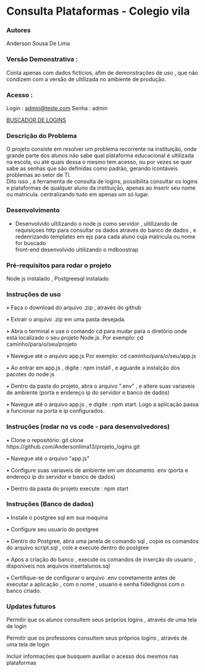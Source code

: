 ### <h1>Consulta Plataformas - Colegio vila</h1>
### Autores
Anderson Sousa De Lima


### Versão Demonstrativa :
Conta apenas com dados ficticios, afim de demonstrações de uso , que não condizem com a versão de ultilizada no ambiente de produção.
### Acesso :
Login : admin@teste.com
Senha : admin

[BUSCADOR DE LOGINS](https://buscadordelogins.vercel.app)


### Descrição do Problema
O projeto consiste em resolver um problema recorrente na instituição, onde grande parte dos alunos não sabe qual plataforma educacional é ultilizada na escola, ou até quais dessa o mesmo tem acesso, ou por vezes
se quer sabe as senhas que são definidas como padrão, gerando icontáveis problemas ao setor de TI. <br>
Dito isso , a ferramenta de consulta de logins, possibilita consultar os logins e plataformas de qualquer aluno da instituição, apenas ao inserir seu nome ou matricula. centralizando tudo em apenas um só lugar.

### Desenvolvimento
- Desenvolvido ultilizando o node js como servidor , ultilizando de requisiçoes http para consultar os dados através do banco de dados , e redenrizando templates em ejs para cada aluno
cuja matricula ou nome for buscado <br>
front-end desenvolvido ultilizando o mdboostrap
### Pré-requisitos para rodar o projeto
Node js instalado , Postgreesql instalado

### Instruções de uso
<p>• Faça o download do arquivo .zip , através do github</p>
<p>• Extrair o arquivo .zip em uma pasta desejada.</p>
<p>• Abra o terminal e use o comando cd para mudar para o diretório onde está localizado o seu projeto Node.js. Por exemplo: cd caminho/para/o/seu/projeto</p>
<p>• Navegue até o arquivo app.js Por exemplo: cd caminho/para/o/seu/app.js </p>
<p>• Ao entrar em app.js , digite : npm install , e aguarde a instalção dos pacotes do node js</p>
<p>• Dentro da pasta do projeto, abra o arquivo ".env" , e altere suas variaveis de ambiente (porta e endereço ip do servidor e banco de dados)</p>
<p>• Navegue até o arquivo app.js , e digite : npm start. Logo a aplicação passa a funcionar na porta e ip configurados.</p>


### Instruções (rodar no vs code - para desenvolvedores)
<p>• Clone o repositório: git clone https://github.com/Andersonlima13/projeto_logins.git</p>
<p>• Navegue até o arquivo "app.js"</p>
<p>• Configure suas variaveis de ambiente em um documento .env (porta e endereço ip do servidor e banco de dados)</p>
<p>• Dentro da pasta do projeto execute : npm start</p>

### Instruções (Banco de dados)

<p>• Instale o postgree sql em sua maquina</p>
<p>• Configure seu usuario do postgree</p>
<p>• Dentro do Postgree, abra uma janela de comando sql , copie os comandos do arquivo script.sql , cole e execute dentro do postgree</p>
<p>• Apos a criação do banco , execute os comandos de inserção do usuario , disponiveis nos arquivos insertalunos.sql</p>
<p>• Certifique-se de configurar o arquivo .env corretamente antes de executar a aplicação , com o nome , usuario e senha fidedignos com o banco criado.</p>










### Updates futuros 

<p>Permitir que os alunos consultem seus próprios logins , através de uma tela de login</p>
<p>Permitir que os professores consultem seus próprios logins , através de uma tela de login</p>
<p>Incluir informações que busquem auxiliar o acesso dos mesmos nas plataformas</p>
